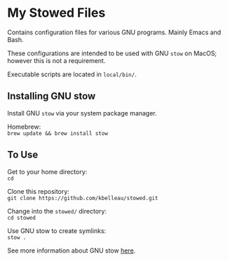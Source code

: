# My Stowed Files
Contains configuration files for various GNU programs. Mainly Emacs and Bash.  

These configurations are intended to be used with GNU `stow` on MacOS; however this is not a requirement.  
  
Executable scripts are located in `local/bin/`.

## Installing GNU stow
Install GNU `stow` via your system package manager.  

Homebrew:  
`brew update && brew install stow`

## To Use
Get to your home directory:  
`cd`  

Clone this repository:  
`git clone https://github.com/kbelleau/stowed.git`  

Change into the `stowed/` directory:  
`cd stowed`  

Use GNU stow to create symlinks:  
`stow .`  

See more information about GNU stow [here](https://www.gnu.org/software/stow/).
